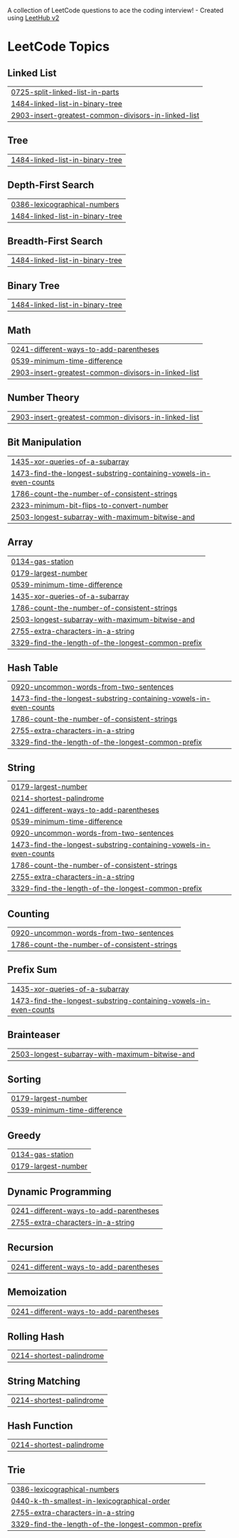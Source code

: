 A collection of LeetCode questions to ace the coding interview! - Created using [LeetHub v2](https://github.com/arunbhardwaj/LeetHub-2.0)
<!---LeetCode Topics Start-->
# LeetCode Topics
## Linked List
|  |
| ------- |
| [0725-split-linked-list-in-parts](https://github.com/HarshMehta19/code-challenge/tree/master/0725-split-linked-list-in-parts) |
| [1484-linked-list-in-binary-tree](https://github.com/HarshMehta19/code-challenge/tree/master/1484-linked-list-in-binary-tree) |
| [2903-insert-greatest-common-divisors-in-linked-list](https://github.com/HarshMehta19/code-challenge/tree/master/2903-insert-greatest-common-divisors-in-linked-list) |
## Tree
|  |
| ------- |
| [1484-linked-list-in-binary-tree](https://github.com/HarshMehta19/code-challenge/tree/master/1484-linked-list-in-binary-tree) |
## Depth-First Search
|  |
| ------- |
| [0386-lexicographical-numbers](https://github.com/HarshMehta19/code-challenge/tree/master/0386-lexicographical-numbers) |
| [1484-linked-list-in-binary-tree](https://github.com/HarshMehta19/code-challenge/tree/master/1484-linked-list-in-binary-tree) |
## Breadth-First Search
|  |
| ------- |
| [1484-linked-list-in-binary-tree](https://github.com/HarshMehta19/code-challenge/tree/master/1484-linked-list-in-binary-tree) |
## Binary Tree
|  |
| ------- |
| [1484-linked-list-in-binary-tree](https://github.com/HarshMehta19/code-challenge/tree/master/1484-linked-list-in-binary-tree) |
## Math
|  |
| ------- |
| [0241-different-ways-to-add-parentheses](https://github.com/HarshMehta19/code-challenge/tree/master/0241-different-ways-to-add-parentheses) |
| [0539-minimum-time-difference](https://github.com/HarshMehta19/code-challenge/tree/master/0539-minimum-time-difference) |
| [2903-insert-greatest-common-divisors-in-linked-list](https://github.com/HarshMehta19/code-challenge/tree/master/2903-insert-greatest-common-divisors-in-linked-list) |
## Number Theory
|  |
| ------- |
| [2903-insert-greatest-common-divisors-in-linked-list](https://github.com/HarshMehta19/code-challenge/tree/master/2903-insert-greatest-common-divisors-in-linked-list) |
## Bit Manipulation
|  |
| ------- |
| [1435-xor-queries-of-a-subarray](https://github.com/HarshMehta19/code-challenge/tree/master/1435-xor-queries-of-a-subarray) |
| [1473-find-the-longest-substring-containing-vowels-in-even-counts](https://github.com/HarshMehta19/code-challenge/tree/master/1473-find-the-longest-substring-containing-vowels-in-even-counts) |
| [1786-count-the-number-of-consistent-strings](https://github.com/HarshMehta19/code-challenge/tree/master/1786-count-the-number-of-consistent-strings) |
| [2323-minimum-bit-flips-to-convert-number](https://github.com/HarshMehta19/code-challenge/tree/master/2323-minimum-bit-flips-to-convert-number) |
| [2503-longest-subarray-with-maximum-bitwise-and](https://github.com/HarshMehta19/code-challenge/tree/master/2503-longest-subarray-with-maximum-bitwise-and) |
## Array
|  |
| ------- |
| [0134-gas-station](https://github.com/HarshMehta19/code-challenge/tree/master/0134-gas-station) |
| [0179-largest-number](https://github.com/HarshMehta19/code-challenge/tree/master/0179-largest-number) |
| [0539-minimum-time-difference](https://github.com/HarshMehta19/code-challenge/tree/master/0539-minimum-time-difference) |
| [1435-xor-queries-of-a-subarray](https://github.com/HarshMehta19/code-challenge/tree/master/1435-xor-queries-of-a-subarray) |
| [1786-count-the-number-of-consistent-strings](https://github.com/HarshMehta19/code-challenge/tree/master/1786-count-the-number-of-consistent-strings) |
| [2503-longest-subarray-with-maximum-bitwise-and](https://github.com/HarshMehta19/code-challenge/tree/master/2503-longest-subarray-with-maximum-bitwise-and) |
| [2755-extra-characters-in-a-string](https://github.com/HarshMehta19/code-challenge/tree/master/2755-extra-characters-in-a-string) |
| [3329-find-the-length-of-the-longest-common-prefix](https://github.com/HarshMehta19/code-challenge/tree/master/3329-find-the-length-of-the-longest-common-prefix) |
## Hash Table
|  |
| ------- |
| [0920-uncommon-words-from-two-sentences](https://github.com/HarshMehta19/code-challenge/tree/master/0920-uncommon-words-from-two-sentences) |
| [1473-find-the-longest-substring-containing-vowels-in-even-counts](https://github.com/HarshMehta19/code-challenge/tree/master/1473-find-the-longest-substring-containing-vowels-in-even-counts) |
| [1786-count-the-number-of-consistent-strings](https://github.com/HarshMehta19/code-challenge/tree/master/1786-count-the-number-of-consistent-strings) |
| [2755-extra-characters-in-a-string](https://github.com/HarshMehta19/code-challenge/tree/master/2755-extra-characters-in-a-string) |
| [3329-find-the-length-of-the-longest-common-prefix](https://github.com/HarshMehta19/code-challenge/tree/master/3329-find-the-length-of-the-longest-common-prefix) |
## String
|  |
| ------- |
| [0179-largest-number](https://github.com/HarshMehta19/code-challenge/tree/master/0179-largest-number) |
| [0214-shortest-palindrome](https://github.com/HarshMehta19/code-challenge/tree/master/0214-shortest-palindrome) |
| [0241-different-ways-to-add-parentheses](https://github.com/HarshMehta19/code-challenge/tree/master/0241-different-ways-to-add-parentheses) |
| [0539-minimum-time-difference](https://github.com/HarshMehta19/code-challenge/tree/master/0539-minimum-time-difference) |
| [0920-uncommon-words-from-two-sentences](https://github.com/HarshMehta19/code-challenge/tree/master/0920-uncommon-words-from-two-sentences) |
| [1473-find-the-longest-substring-containing-vowels-in-even-counts](https://github.com/HarshMehta19/code-challenge/tree/master/1473-find-the-longest-substring-containing-vowels-in-even-counts) |
| [1786-count-the-number-of-consistent-strings](https://github.com/HarshMehta19/code-challenge/tree/master/1786-count-the-number-of-consistent-strings) |
| [2755-extra-characters-in-a-string](https://github.com/HarshMehta19/code-challenge/tree/master/2755-extra-characters-in-a-string) |
| [3329-find-the-length-of-the-longest-common-prefix](https://github.com/HarshMehta19/code-challenge/tree/master/3329-find-the-length-of-the-longest-common-prefix) |
## Counting
|  |
| ------- |
| [0920-uncommon-words-from-two-sentences](https://github.com/HarshMehta19/code-challenge/tree/master/0920-uncommon-words-from-two-sentences) |
| [1786-count-the-number-of-consistent-strings](https://github.com/HarshMehta19/code-challenge/tree/master/1786-count-the-number-of-consistent-strings) |
## Prefix Sum
|  |
| ------- |
| [1435-xor-queries-of-a-subarray](https://github.com/HarshMehta19/code-challenge/tree/master/1435-xor-queries-of-a-subarray) |
| [1473-find-the-longest-substring-containing-vowels-in-even-counts](https://github.com/HarshMehta19/code-challenge/tree/master/1473-find-the-longest-substring-containing-vowels-in-even-counts) |
## Brainteaser
|  |
| ------- |
| [2503-longest-subarray-with-maximum-bitwise-and](https://github.com/HarshMehta19/code-challenge/tree/master/2503-longest-subarray-with-maximum-bitwise-and) |
## Sorting
|  |
| ------- |
| [0179-largest-number](https://github.com/HarshMehta19/code-challenge/tree/master/0179-largest-number) |
| [0539-minimum-time-difference](https://github.com/HarshMehta19/code-challenge/tree/master/0539-minimum-time-difference) |
## Greedy
|  |
| ------- |
| [0134-gas-station](https://github.com/HarshMehta19/code-challenge/tree/master/0134-gas-station) |
| [0179-largest-number](https://github.com/HarshMehta19/code-challenge/tree/master/0179-largest-number) |
## Dynamic Programming
|  |
| ------- |
| [0241-different-ways-to-add-parentheses](https://github.com/HarshMehta19/code-challenge/tree/master/0241-different-ways-to-add-parentheses) |
| [2755-extra-characters-in-a-string](https://github.com/HarshMehta19/code-challenge/tree/master/2755-extra-characters-in-a-string) |
## Recursion
|  |
| ------- |
| [0241-different-ways-to-add-parentheses](https://github.com/HarshMehta19/code-challenge/tree/master/0241-different-ways-to-add-parentheses) |
## Memoization
|  |
| ------- |
| [0241-different-ways-to-add-parentheses](https://github.com/HarshMehta19/code-challenge/tree/master/0241-different-ways-to-add-parentheses) |
## Rolling Hash
|  |
| ------- |
| [0214-shortest-palindrome](https://github.com/HarshMehta19/code-challenge/tree/master/0214-shortest-palindrome) |
## String Matching
|  |
| ------- |
| [0214-shortest-palindrome](https://github.com/HarshMehta19/code-challenge/tree/master/0214-shortest-palindrome) |
## Hash Function
|  |
| ------- |
| [0214-shortest-palindrome](https://github.com/HarshMehta19/code-challenge/tree/master/0214-shortest-palindrome) |
## Trie
|  |
| ------- |
| [0386-lexicographical-numbers](https://github.com/HarshMehta19/code-challenge/tree/master/0386-lexicographical-numbers) |
| [0440-k-th-smallest-in-lexicographical-order](https://github.com/HarshMehta19/code-challenge/tree/master/0440-k-th-smallest-in-lexicographical-order) |
| [2755-extra-characters-in-a-string](https://github.com/HarshMehta19/code-challenge/tree/master/2755-extra-characters-in-a-string) |
| [3329-find-the-length-of-the-longest-common-prefix](https://github.com/HarshMehta19/code-challenge/tree/master/3329-find-the-length-of-the-longest-common-prefix) |
<!---LeetCode Topics End-->